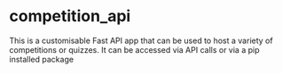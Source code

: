 # competition_api
This is a customisable Fast API app that can be used to host a variety of competitions or quizzes. It can be accessed via API calls or via a pip installed package
